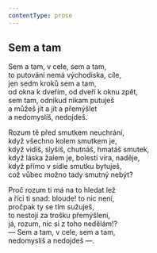 ```yaml
---
contentType: prose
---
```


## Sem a tam

Sem a tam, v cele, sem a tam,  
to putování nemá východiska, cíle,  
jen sedm kroků sem a tam,  
od okna k dveřím, od dveří k oknu zpět,  
sem tam, odnikud nikam putuješ  
a můžeš jít a jít a přemýšlet  
a nedomyslíš, nedojdeš.

Rozum tě před smutkem neuchrání,  
když všechno kolem smutkem je,  
když vidíš, slyšíš, chutnáš, hmatáš smutek,  
když láska žalem je, bolestí víra, naděje,  
když přímo v sídle smutku bytuješ,  
což vůbec možno tady smutný nebýt?

Proč rozum ti má na to hledat lež  
a říci ti snad: bloude! to nic není,  
pročpak ty se tím sužuješ,  
to nestojí za trošku přemýšlení,  
já, rozum, nic si z toho nedělám!?  
— Sem a tam, v cele, sem a tam,  
nedomyslíš a nedojdeš —.
